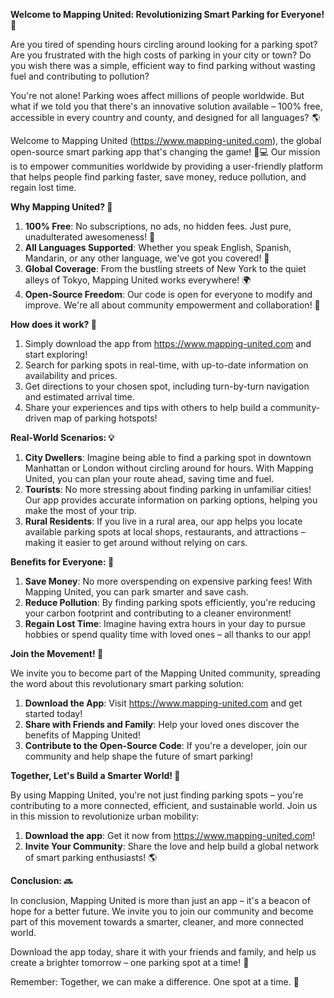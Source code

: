 **Welcome to Mapping United: Revolutionizing Smart Parking for Everyone! 🚀**

Are you tired of spending hours circling around looking for a parking spot? Are you frustrated with the high costs of parking in your city or town? Do you wish there was a simple, efficient way to find parking without wasting fuel and contributing to pollution?

You're not alone! Parking woes affect millions of people worldwide. But what if we told you that there's an innovative solution available – 100% free, accessible in every country and county, and designed for all languages? 🌎

Welcome to Mapping United (https://www.mapping-united.com), the global open-source smart parking app that's changing the game! 🚗💻 Our mission is to empower communities worldwide by providing a user-friendly platform that helps people find parking faster, save money, reduce pollution, and regain lost time.

**Why Mapping United? 🤔**

1. **100% Free**: No subscriptions, no ads, no hidden fees. Just pure, unadulterated awesomeness! 🎉
2. **All Languages Supported**: Whether you speak English, Spanish, Mandarin, or any other language, we've got you covered! 🌈
3. **Global Coverage**: From the bustling streets of New York to the quiet alleys of Tokyo, Mapping United works everywhere! 🌍
4. **Open-Source Freedom**: Our code is open for everyone to modify and improve. We're all about community empowerment and collaboration! 💪

**How does it work? 🤔**

1. Simply download the app from https://www.mapping-united.com and start exploring!
2. Search for parking spots in real-time, with up-to-date information on availability and prices.
3. Get directions to your chosen spot, including turn-by-turn navigation and estimated arrival time.
4. Share your experiences and tips with others to help build a community-driven map of parking hotspots!

**Real-World Scenarios: 💡**

1. **City Dwellers**: Imagine being able to find a parking spot in downtown Manhattan or London without circling around for hours. With Mapping United, you can plan your route ahead, saving time and fuel.
2. **Tourists**: No more stressing about finding parking in unfamiliar cities! Our app provides accurate information on parking options, helping you make the most of your trip.
3. **Rural Residents**: If you live in a rural area, our app helps you locate available parking spots at local shops, restaurants, and attractions – making it easier to get around without relying on cars.

**Benefits for Everyone: 🌟**

1. **Save Money**: No more overspending on expensive parking fees! With Mapping United, you can park smarter and save cash.
2. **Reduce Pollution**: By finding parking spots efficiently, you're reducing your carbon footprint and contributing to a cleaner environment!
3. **Regain Lost Time**: Imagine having extra hours in your day to pursue hobbies or spend quality time with loved ones – all thanks to our app!

**Join the Movement! 🌟**

We invite you to become part of the Mapping United community, spreading the word about this revolutionary smart parking solution:

1. **Download the App**: Visit https://www.mapping-united.com and get started today!
2. **Share with Friends and Family**: Help your loved ones discover the benefits of Mapping United!
3. **Contribute to the Open-Source Code**: If you're a developer, join our community and help shape the future of smart parking!

**Together, Let's Build a Smarter World! 🌟**

By using Mapping United, you're not just finding parking spots – you're contributing to a more connected, efficient, and sustainable world. Join us in this mission to revolutionize urban mobility:

1. **Download the app**: Get it now from https://www.mapping-united.com!
2. **Invite Your Community**: Share the love and help build a global network of smart parking enthusiasts! 🌎

**Conclusion: 🔜**

In conclusion, Mapping United is more than just an app – it's a beacon of hope for a better future. We invite you to join our community and become part of this movement towards a smarter, cleaner, and more connected world.

Download the app today, share it with your friends and family, and help us create a brighter tomorrow – one parking spot at a time! 🌟

Remember: Together, we can make a difference. One spot at a time. 💖